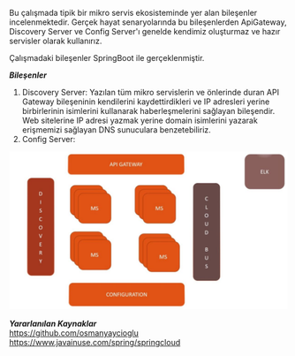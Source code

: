 
Bu çalışmada tipik bir mikro servis ekosisteminde yer alan bileşenler incelenmektedir.
Gerçek hayat senaryolarında bu bileşenlerden ApiGateway, Discovery Server ve Config Server'ı genelde kendimiz oluşturmaz ve hazır servisler olarak kullanırız.

Çalışmadaki bileşenler SpringBoot ile gerçeklenmiştir.

***Bileşenler***
1. Discovery Server: Yazılan tüm mikro servislerin ve önlerinde duran API Gateway bileşeninin kendilerini kaydettirdikleri ve IP adresleri yerine birbirlerinin isimlerini kullanarak haberleşmelerini sağlayan bileşendir. Web sitelerine IP adresi yazmak yerine domain isimlerini yazarak erişmemizi sağlayan DNS sunuculara benzetebiliriz. </br>
2. Config Server: 

![plot](./resources/ecosystem.jpg)

***Yararlanılan Kaynaklar*** </br>
https://github.com/osmanyaycioglu </br>
https://www.javainuse.com/spring/springcloud
